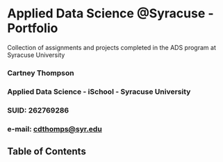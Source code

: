 # Applied Data Science @Syracuse - Portfolio
Collection of assignments and projects completed in the ADS program at Syracuse University

### Cartney Thompson
### Applied Data Science - iSchool - Syracuse University
### SUID: 262769286
### e-mail: cdthomps@syr.edu

## Table of Contents


